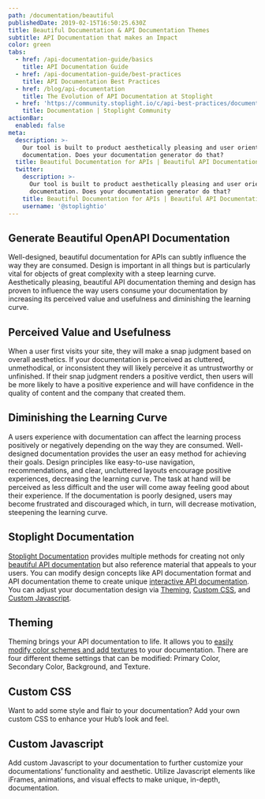 ```yaml
---
path: /documentation/beautiful
publishedDate: 2019-02-15T16:50:25.630Z
title: Beautiful Documentation & API Documentation Themes
subtitle: API Documentation that makes an Impact
color: green
tabs:
  - href: /api-documentation-guide/basics
    title: API Documentation Guide
  - href: /api-documentation-guide/best-practices
    title: API Documentation Best Practices
  - href: /blog/api-documentation
    title: The Evolution of API Documentation at Stoplight
  - href: 'https://community.stoplight.io/c/api-best-practices/documentation'
    title: Documentation | Stoplight Community
actionBar:
  enabled: false
meta:
  description: >-
    Our tool is built to product aesthetically pleasing and user oriented
    documentation. Does your documentation generator do that?
  title: Beautiful Documentation for APIs | Beautiful API Documentation Theme
  twitter:
    description: >-
      Our tool is built to product aesthetically pleasing and user oriented
      documentation. Does your documentation generator do that?
    title: Beautiful Documentation for APIs | Beautiful API Documentation Theme
    username: '@stoplightio'
---
```


## Generate Beautiful OpenAPI Documentation

Well-designed, beautiful documentation for APIs can subtly influence the way they are consumed. Design is important in all things but is particularly vital for objects of great complexity with a steep learning curve. Aesthetically pleasing, beautiful API documentation theming and design has proven to influence the way users consume your documentation by increasing its perceived value and usefulness and diminishing the learning curve.

## Perceived Value and Usefulness

When a user first visits your site, they will make a snap judgment based on overall aesthetics. If your documentation is perceived as cluttered, unmethodical, or inconsistent they will likely perceive it as untrustworthy or unfinished. If their snap judgment renders a positive verdict, then users will be more likely to have a positive experience and will have confidence in the quality of content and the company that created them.

## Diminishing the Learning Curve

A users experience with documentation can affect the learning process positively or negatively depending on the way they are consumed. Well-designed documentation provides the user an easy method for achieving their goals. Design principles like easy-to-use navigation, recommendations, and clear, uncluttered layouts encourage positive experiences, decreasing the learning curve. The task at hand will be perceived as less difficult and the user will come away feeling good about their experience. If the documentation is poorly designed, users may become frustrated and discouraged which, in turn, will decrease motivation, steepening the learning curve.

## Stoplight Documentation

[Stoplight Documentation](/documentation/#interactive-api-documentation) provides multiple methods for creating not only [beautiful API documentation](/documentation) but also reference material that appeals to your users. You can modify design concepts like API documentation format and API documentation theme to create unique [interactive API documentation](/documentation/#interactive-api-documentation). You can adjust your documentation design via [Theming](https://docs.stoplight.io/documentation/design/theming), [Custom CSS](https://docs.stoplight.io/documentation/design/custom-css), and [Custom Javascript](https://docs.stoplight.io/documentation/design/custom-js).

## Theming

Theming brings your API documentation to life. It allows you to [easily modify color schemes and add textures](/documentation/#fully-customizable) to your documentation. There are four different theme settings that can be modified: Primary Color, Secondary Color, Background, and Texture.

## Custom CSS

Want to add some style and flair to your documentation? Add your own custom CSS to enhance your Hub’s look and feel.

## Custom Javascript

Add custom Javascript to your documentation to further customize your documentations’ functionality and aesthetic. Utilize Javascript elements like iFrames, animations, and visual effects to make unique, in-depth, documentation.
